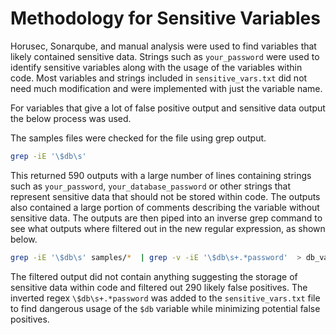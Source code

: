 # Methodology for Sensitive Variables
Horusec, Sonarqube, and manual analysis were used to find variables that likely contained sensitive data. Strings such as `your_password` were used to identify sensitive variables along with the usage of the variables within code. Most variables and strings included in `sensitive_vars.txt` did not need much modification and were implemented with just the variable name.

For variables that give a lot of false positive output and sensitive data output the below process was used.

The samples files were checked for the file using grep output.

```bash
grep -iE '\$db\s'
```

This returned 590 outputs with a large number of lines containing strings such as `your_password`, `your_database_password`  or other strings that represent sensitive data that should not be stored within code. The outputs also contained a large portion of comments describing the variable without sensitive data. The outputs are then piped into an inverse grep command to see what outputs where filtered out in the new regular expression, as shown below.

```bash
grep -iE '\$db\s' samples/*  | grep -v -iE '\$db\s+.*password'  > db_var_output.txt 
```

The filtered output did not contain anything suggesting the storage of sensitive data within code and filtered out 290 likely false positives. The inverted regex `\$db\s+.*password` was added to the `sensitive_vars.txt` file to find dangerous usage of the `$db` variable while minimizing potential false positives.


